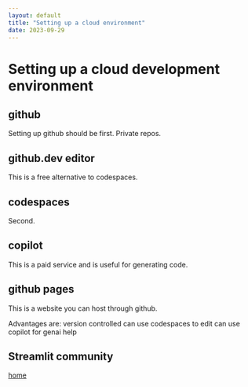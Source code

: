 ```yaml
---
layout: default
title: "Setting up a cloud environment"
date: 2023-09-29
---
```


# Setting up a cloud development environment

## github

Setting up github should be first.
Private repos.

## github.dev editor

This is a free alternative to codespaces.

## codespaces

Second.

## copilot

This is a paid service and is useful for generating code.

## github pages

This is a website you can host through github.

Advantages are:
version controlled
can use codespaces to edit
can use copilot for genai help

## Streamlit community

[home](/)
